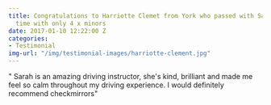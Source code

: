 ```yaml
---
title: Congratulations to Harriotte Clemet from York who passed with Sarah, second
  time with only 4 x minors
date: 2017-01-10 12:22:00 Z
categories:
- Testimonial
img-url: "/img/testimonial-images/harriotte-clement.jpg"
---
```


" Sarah is an amazing driving instructor, she's kind, brilliant and made me feel so calm throughout my driving experience. I would definitely recommend checkmirrors"
